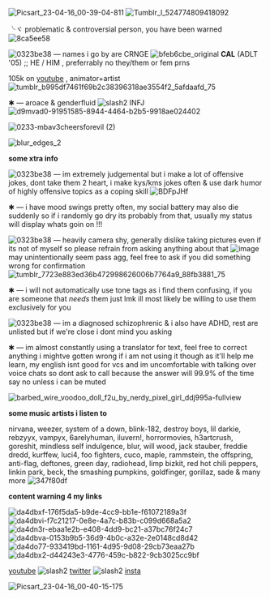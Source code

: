 
![Picsart_23-04-16_00-39-04-811](https://user-images.githubusercontent.com/130984454/232466153-193142f3-f0a3-4e19-b8a7-23b94a682700.png)
![Tumblr_l_524774809418092](https://user-images.githubusercontent.com/130984454/232466233-6c70c177-6867-4b96-820d-617c3e9f0a55.gif)

╰ヾ problematic & controversial person, you have been warned ![8ca5ee58](https://user-images.githubusercontent.com/130984454/232467151-5751d374-07b2-4d72-99ea-67fdb872c78a.gif)

![0323be38](https://user-images.githubusercontent.com/130984454/232468017-09b3323d-8a84-4010-89d3-05d76b384ded.gif) — names i go by are CRNGE ![bfeb6cbe_original](https://user-images.githubusercontent.com/130984454/232468626-03155e97-62cc-4b6b-a5e1-73ae4eb6828d.gif)
 **CAL** (ADLT '05) ;; HE / HIM , preferrably no they/them or fem prns 

105k on [youtube](https://www.youtube.com/@crnge204) , animator+artist ![tumblr_b995df7461f69b2c38396318ae3554f2_5afdaafd_75](https://user-images.githubusercontent.com/130984454/232468741-a2d78f6e-ffa6-47a4-8eb4-9935853d3d75.gif)

✱ — aroace & genderfluid ![slash2](https://user-images.githubusercontent.com/130984454/232469796-4d0842be-cfe6-4604-9285-a70e5e46f11a.png) INFJ ![d9mvad0-91951585-8944-4464-b2b5-9918ae024402](https://user-images.githubusercontent.com/130984454/232469982-2ed55e84-38c5-4cfc-ad3d-3600b4e85083.png)



![0233-mbav3cheersforevil (2)](https://user-images.githubusercontent.com/130984454/232468687-ca6082f4-6d2a-4c92-a09f-c109879d5e4c.gif)

![blur_edges_2](https://user-images.githubusercontent.com/130984454/232470198-aab8e599-ea10-4b68-8452-09ffc013187b.png)



**some xtra info** 

![0323be38](https://user-images.githubusercontent.com/130984454/232468017-09b3323d-8a84-4010-89d3-05d76b384ded.gif) —  im extremely judgemental but i make a lot of offensive jokes, dont take them 2 heart, i make kys/kms jokes often & use dark humor of highly offensive topics as a coping skill ![BDFpJHf](https://user-images.githubusercontent.com/130984454/232470541-5f22171d-db5c-4130-a681-bac8700a411d.gif)

✱ — i have mood swings pretty often, my social battery may also die suddenly so if i randomly go dry its probably from that, usually my status will display whats goin on !!!

![0323be38](https://user-images.githubusercontent.com/130984454/232468017-09b3323d-8a84-4010-89d3-05d76b384ded.gif) — heavily camera shy, generally dislike taking pictures even if its not of myself so please refrain from asking anything about that ![image](https://user-images.githubusercontent.com/130984454/232471111-37463b99-0d7d-4c3e-a0ae-eac961ff2a48.png) may unintentionally seem pass agg, feel free to ask if you did something wrong for confirmation ![tumblr_7723e883ed36b472998626006b7764a9_88fb3881_75](https://user-images.githubusercontent.com/130984454/232471323-639600b5-9cff-4c2e-8334-f7eb061d730e.gif)

✱ — i will not automatically use tone tags as i find them confusing, if you are someone that *needs* them just lmk ill most likely be willing to use them exclusively for you 

![0323be38](https://user-images.githubusercontent.com/130984454/232468017-09b3323d-8a84-4010-89d3-05d76b384ded.gif) — im a diagnosed schizophrenic & i also have ADHD, rest are unlisted but if we're close i dont mind you asking

✱ — im almost constantly using a translator for text, feel free to correct anything i mightve gotten wrong if i am not using it though as it'll help me learn, my english isnt good for vcs and im uncomfortable with talking over voice chats so dont ask to call because the answer will 99.9% of the time say no unless i can be muted



![barbed_wire_voodoo_doll_f2u_by_nerdy_pixel_girl_ddj995a-fullview](https://user-images.githubusercontent.com/130984454/232472601-ab0f8dbf-251e-49dd-a4e9-c48f0a0cc972.png)


**some music artists i listen to**

nirvana, weezer, system of a down, blink-182, destroy boys, lil darkie, rebzyyx, vampyx, 6arelyhuman, iluvern!, horrormovies, h3artcrush, goreshit, mindless self indulgence, blur, will wood, jack stauber, freddie dredd, kurffew, luci4, foo fighters, cuco, maple, rammstein, the offspring, anti-flag, deftones, green day, radiohead, limp bizkit, red hot chili peppers, linkin park, beck, the smashing pumpkins, goldfinger, gorillaz, sade & many more ![347f80df](https://user-images.githubusercontent.com/130984454/232473138-4245f682-d482-449a-bf98-8b358afd83cd.gif)








**content warning 4 my links**
 

![da4dbxf-176f5da5-b9de-4cc9-bb1e-f61072189a3f](https://user-images.githubusercontent.com/130984454/232585566-c50973c4-a5fc-4205-8858-482a76da9814.png) ![da4dbvi-f7c21217-0e8e-4a7c-b83b-c099d668a5a2](https://user-images.githubusercontent.com/130984454/232585656-7e5e014f-33ac-4b11-854f-091578d3518f.png) ![da4dn3r-ebaa1e2b-e408-4dd9-bc21-a37bc76f24c7](https://user-images.githubusercontent.com/130984454/232585676-a02c3f92-cc40-4749-acd6-ef79473e6251.png) ![da4dbva-0153b9b5-36d9-4b0c-a32e-2e0148cd8d42](https://user-images.githubusercontent.com/130984454/232585695-ef9b4609-37cf-491d-b796-78350f396a0a.png) ![da4do77-933419bd-1161-4d95-9d08-29cb73eaa27b](https://user-images.githubusercontent.com/130984454/232585716-e4f972fe-da65-4f2e-b898-6da808b3dcb2.png) ![da4dbx2-d44243e3-4776-459c-b822-9cb3025cc9bf](https://user-images.githubusercontent.com/130984454/232585728-f6a11491-77c6-4629-adf8-90b348d3cfc6.png) 


[youtube](https://www.youtube.com/@crnge204) ![slash2](https://user-images.githubusercontent.com/130984454/232469796-4d0842be-cfe6-4604-9285-a70e5e46f11a.png) [twitter](https://twitter.com/Crnge204) ![slash2](https://user-images.githubusercontent.com/130984454/232469796-4d0842be-cfe6-4604-9285-a70e5e46f11a.png) [insta](https://www.instagram.com/crnge204/)













![Picsart_23-04-16_00-40-15-175](https://user-images.githubusercontent.com/130984454/232473089-022f88df-8de8-463d-a44f-0d922c71502d.png)
